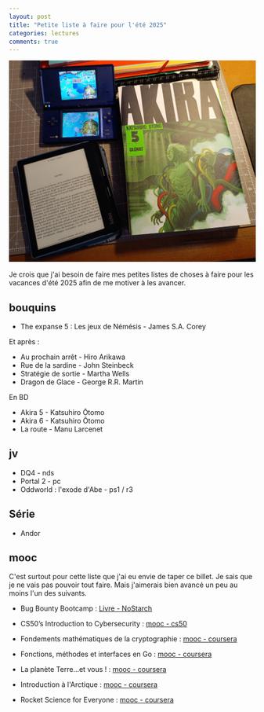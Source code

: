 ```yaml
---
layout: post
title: "Petite liste à faire pour l'été 2025"
categories: lectures
comments: true
---
```


![ete 2025](https://github.com/homeostasie/bouquins/raw/master/_pics/blog/2025/pro-vac-ete-2025.jpg)

Je crois que j'ai besoin de faire mes petites listes de choses à faire pour les vacances d'été 2025 afin de me motiver à les avancer. 

## bouquins

* The expanse 5 : Les jeux de Némésis - James S.A. Corey

Et après : 

* Au prochain arrêt - Hiro Arikawa
* Rue de la sardine - John Steinbeck
* Stratégie de sortie - Martha Wells
* Dragon de Glace - George R.R. Martin

En BD

* Akira 5 - Katsuhiro Ōtomo
* Akira 6 - Katsuhiro Ōtomo
* La route - Manu Larcenet

## jv

* DQ4 - nds
* Portal 2 - pc
* Oddworld : l'exode d'Abe - ps1 / r3

## Série

* Andor

## mooc

C'est surtout pour cette liste que j'ai eu envie de taper ce billet. Je sais que je ne vais pas pouvoir tout faire. Mais j'aimerais bien avancé un peu au moins l'un des suivants. 


* Bug Bounty Bootcamp :  [Livre - NoStarch](https://nostarch.com/bug-bounty-bootcam)
* CS50’s Introduction to Cybersecurity : [mooc - cs50](https://cs50.harvard.edu/cybersecurity/)
* Fondements mathématiques de la cryptographie : [mooc - coursera](https://www.coursera.org/learn/mathematical-foundations-cryptography)
* Fonctions, méthodes et interfaces en Go : [mooc - coursera](https://www.coursera.org/learn/golang-functions-methods/)

* La planète Terre...et vous ! : [mooc - coursera](https://www.coursera.org/learn/planet-earth)
* Introduction à l'Arctique : [mooc - coursera](https://www.coursera.org/learn/intro-to-the-arctic/)
* Rocket Science for Everyone : [mooc - coursera](https://www.coursera.org/learn/rocket-science-for-everyone/)

